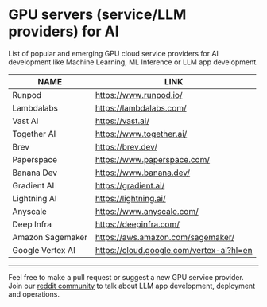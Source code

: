 # GPU servers (service/LLM providers) for AI
List of popular and emerging GPU cloud service providers for AI development like Machine Learning, ML Inference or LLM app development. 

| NAME | LINK |
| ------ | ------ |
| Runpod | https://www.runpod.io/ |
| Lambdalabs | https://lambdalabs.com/ |
| Vast AI | https://vast.ai/ |
| Together AI | https://www.together.ai/ |
| Brev | https://brev.dev/ |
| Paperspace | https://www.paperspace.com/ |
| Banana Dev | https://www.banana.dev/ |
| Gradient AI| https://gradient.ai/ |
| Lightning AI | https://lightning.ai/ |
| Anyscale | https://www.anyscale.com/ |
| Deep Infra | https://deepinfra.com/ |
| Amazon Sagemaker | https://aws.amazon.com/sagemaker/ |
| Google Vertex AI | https://cloud.google.com/vertex-ai?hl=en |

---

Feel free to make a pull request or suggest a new GPU service provider. Join our [reddit community](https://www.reddit.com/r/TheLLMStack/) to talk about LLM app development, deployment and operations. 
